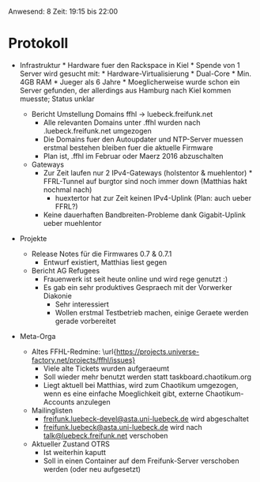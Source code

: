 Anwesend: 8
Zeit: 19:15 bis 22:00

# Protokoll

   * Infrastruktur
          * Hardware fuer den Rackspace in Kiel
                  * Spende von 1 Server wird gesucht mit:
           * Hardware-Virtualisierung
           * Dual-Core
           * Min. 4GB RAM
           * Jueger als 6 Jahre
           * Moeglicherweise wurde schon ein Server gefunden, der allerdings aus Hamburg nach Kiel kommen muesste; Status unklar
       *  Bericht Umstellung Domains ffhl -> luebeck.freifunk.net
           * Alle relevanten Domains unter .ffhl wurden nach .luebeck.freifunk.net umgezogen
           * Die Domains fuer den Autoupdater und NTP-Server muessen erstmal bestehen bleiben fuer die aktuelle Firmware
           * Plan ist, .ffhl im Februar oder Maerz 2016 abzuschalten
       * Gateways
           * Zur Zeit laufen nur 2 IPv4-Gateways (holstentor \& muehlentor)
                          * FFRL-Tunnel auf burgtor sind noch immer down (Matthias hakt nochmal nach)
               * huextertor hat zur Zeit keinen IPv4-Uplink (Plan: auch ueber FFRL?)
           * Keine dauerhaften Bandbreiten-Probleme dank Gigabit-Uplink ueber muehlentor

   * Projekte
       * Release Notes für die Firmwares 0.7 \& 0.7.1
           * Entwurf existiert, Matthias liest gegen
       *  Bericht AG Refugees
           * Frauenwerk ist seit heute online und wird rege genutzt :)
           * Es gab ein sehr produktives Gespraech mit der Vorwerker Diakonie
               * Sehr interessiert
               * Wollen erstmal Testbetrieb machen, einige Geraete werden gerade vorbereitet

   * Meta-Orga
       *  Altes FFHL-Redmine: \url{https://projects.universe-factory.net/projects/ffhl/issues}
           * Viele alte Tickets wurden aufgeraeumt
           * Soll wieder mehr benutzt werden statt taskboard.chaotikum.org
           * Liegt aktuell bei Matthias, wird zum Chaotikum umgezogen, wenn es eine einfache Moeglichkeit gibt, externe Chaotikum-Accounts anzulegen
       * Mailinglisten
           * freifunk.luebeck-devel@asta.uni-luebeck.de wird abgeschaltet
           * freifunk.luebeck@asta.uni-luebeck.de wird nach talk@luebeck.freifunk.net verschoben
       *  Aktueller Zustand OTRS
           * Ist weiterhin kaputt
           * Soll in einen Container auf dem Freifunk-Server verschoben werden (oder neu aufgesetzt)
